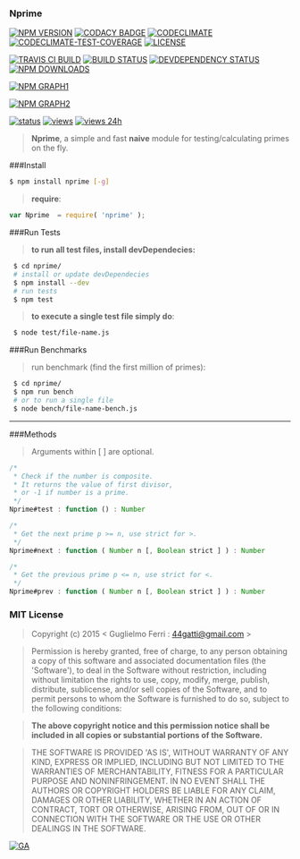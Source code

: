 ### Nprime

[![NPM VERSION](http://img.shields.io/npm/v/nprime.svg?style=flat)](https://www.npmjs.org/package/nprime)
[![CODACY BADGE](https://img.shields.io/codacy/b18ed7d95b0a4707a0ff7b88b30d3def.svg?style=flat)](https://www.codacy.com/public/44gatti/nprime)
[![CODECLIMATE](http://img.shields.io/codeclimate/github/rootslab/nprime.svg?style=flat)](https://codeclimate.com/github/rootslab/nprime)
[![CODECLIMATE-TEST-COVERAGE](https://img.shields.io/codeclimate/coverage/github/rootslab/nprime.svg?style=flat)](https://codeclimate.com/github/rootslab/nprime)
[![LICENSE](http://img.shields.io/badge/license-MIT-blue.svg?style=flat)](https://github.com/rootslab/nprime#mit-license)

[![TRAVIS CI BUILD](http://img.shields.io/travis/rootslab/nprime.svg?style=flat)](http://travis-ci.org/rootslab/nprime)
[![BUILD STATUS](http://img.shields.io/david/rootslab/nprime.svg?style=flat)](https://david-dm.org/rootslab/nprime)
[![DEVDEPENDENCY STATUS](http://img.shields.io/david/dev/rootslab/nprime.svg?style=flat)](https://david-dm.org/rootslab/nprime#info=devDependencies)
[![NPM DOWNLOADS](http://img.shields.io/npm/dm/nprime.svg?style=flat)](http://npm-stat.com/charts.html?package=nprime)

[![NPM GRAPH1](https://nodei.co/npm-dl/nprime.png)](https://nodei.co/npm/nprime/)

[![NPM GRAPH2](https://nodei.co/npm/nprime.png?downloads=true&downloadRank=true&stars=true)](https://nodei.co/npm/nprime/)

[![status](https://sourcegraph.com/api/repos/github.com/rootslab/nprime/.badges/status.png)](https://sourcegraph.com/github.com/rootslab/nprime)
[![views](https://sourcegraph.com/api/repos/github.com/rootslab/nprime/.counters/views.png)](https://sourcegraph.com/github.com/rootslab/nprime)
[![views 24h](https://sourcegraph.com/api/repos/github.com/rootslab/nprime/.counters/views-24h.png)](https://sourcegraph.com/github.com/rootslab/nprime)

> __Nprime__, a simple and fast __naive__ module for testing/calculating primes on the fly.

###Install

```bash
$ npm install nprime [-g]
```

> __require__:

```javascript
var Nprime  = require( 'nprime' );
```
###Run Tests

> __to run all test files, install devDependecies:__

```bash
 $ cd nprime/
 # install or update devDependecies
 $ npm install --dev
 # run tests
 $ npm test
```
> __to execute a single test file simply do__:

```bash
 $ node test/file-name.js
```
###Run Benchmarks

> run benchmark (find the first million of primes):

```bash
 $ cd nprime/
 $ npm run bench
 # or to run a single file
 $ node bench/file-name-bench.js
```
----------------------------------------------------------------------------------------------

###Methods

> Arguments within [ ] are optional.

```javascript
/*
 * Check if the number is composite.
 * It returns the value of first divisor,
 * or -1 if number is a prime.
 */
Nprime#test : function () : Number

/*
 * Get the next prime p >= n, use strict for >.
 */
Nprime#next : function ( Number n [, Boolean strict ] ) : Number

/*
 * Get the previous prime p <= n, use strict for <.
 */
Nprime#prev : function ( Number n [, Boolean strict ] ) : Number
```

### MIT License

> Copyright (c) 2015 &lt; Guglielmo Ferri : 44gatti@gmail.com &gt;

> Permission is hereby granted, free of charge, to any person obtaining
> a copy of this software and associated documentation files (the
> 'Software'), to deal in the Software without restriction, including
> without limitation the rights to use, copy, modify, merge, publish,
> distribute, sublicense, and/or sell copies of the Software, and to
> permit persons to whom the Software is furnished to do so, subject to
> the following conditions:

> __The above copyright notice and this permission notice shall be
> included in all copies or substantial portions of the Software.__

> THE SOFTWARE IS PROVIDED 'AS IS', WITHOUT WARRANTY OF ANY KIND,
> EXPRESS OR IMPLIED, INCLUDING BUT NOT LIMITED TO THE WARRANTIES OF
> MERCHANTABILITY, FITNESS FOR A PARTICULAR PURPOSE AND NONINFRINGEMENT.
> IN NO EVENT SHALL THE AUTHORS OR COPYRIGHT HOLDERS BE LIABLE FOR ANY
> CLAIM, DAMAGES OR OTHER LIABILITY, WHETHER IN AN ACTION OF CONTRACT,
> TORT OR OTHERWISE, ARISING FROM, OUT OF OR IN CONNECTION WITH THE
> SOFTWARE OR THE USE OR OTHER DEALINGS IN THE SOFTWARE.

[![GA](https://ga-beacon.appspot.com/UA-53998692-1/nprime/Readme?pixel)](https://github.com/igrigorik/ga-beacon)